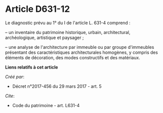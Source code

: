 # Article D631-12

Le diagnostic prévu au 1° du I de l'article L. 631-4 comprend : 

– un inventaire du patrimoine historique, urbain, architectural, archéologique, artistique et paysager ; 

– une analyse de l'architecture par immeuble ou par groupe d'immeubles présentant des caractéristiques architecturales
homogènes, y compris des éléments de décoration, des modes constructifs et des matériaux.

**Liens relatifs à cet article**

_Créé par_:

  - Décret n°2017-456 du 29 mars 2017 - art. 5

_Cite_:

  - Code du patrimoine - art. L631-4
